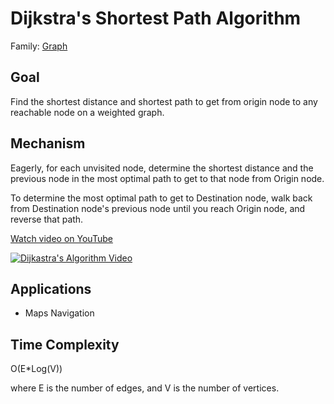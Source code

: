 # Dijkstra's Shortest Path Algorithm

Family: [Graph](../)

## Goal

Find the shortest distance and shortest path to get from origin node to any reachable node on a weighted graph.

## Mechanism

Eagerly, for each unvisited node, determine the shortest distance and the previous node in the most optimal path to get to that node from Origin node.

To determine the most optimal path to get to Destination node, walk back from Destination node's previous node until you reach Origin node, and reverse that path.

[Watch video on YouTube](https://www.youtube.com/watch?v=pVfj6mxhdMw)

[![Dijkastra's Algorithm Video](https://img.youtube.com/vi/pVfj6mxhdMw/0.jpg)](https://www.youtube.com/watch?v=pVfj6mxhdMw "Watch video on YouTube")


## Applications

- Maps Navigation

## Time Complexity

O(E*Log(V))

where E is the number of edges, and V is the number of vertices.
